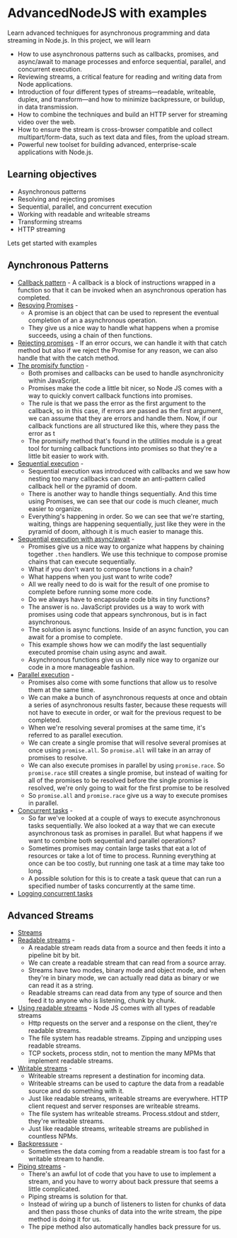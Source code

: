 # AdvancedNodeJS with examples

Learn advanced techniques for asynchronous programming and data streaming in Node.js.
In this project, we will learn

- How to use asynchronous patterns such as callbacks, promises, and async/await to manage processes and enforce sequential, parallel, and concurrent execution.
- Reviewing streams, a critical feature for reading and writing data from Node applications.
- Introduction of four different types of streams—readable, writeable, duplex, and transform—and how to minimize backpressure, or buildup, in data transmission.
- How to combine the techniques and build an HTTP server for streaming video over the web.
- How to ensure the stream is cross-browser compatible and collect multipart/form-data, such as text data and files, from the upload stream.
- Powerful new toolset for building advanced, enterprise-scale applications with Node.js.

## Learning objectives

- Asynchronous patterns
- Resolving and rejecting promises
- Sequential, parallel, and concurrent execution
- Working with readable and writeable streams
- Transforming streams
- HTTP streaming

Lets get started with examples

## Aynchronous Patterns

- [Callback pattern](AsynchromousPatterns/callback-patterns/index.js) - A callback is a block of instructions wrapped in a function so that it can be invoked when an asynchronous operation has completed.
- [Resoving Promises](AsynchromousPatterns/resolving-promises/index.js) -
  - A promise is an object that can be used to represent the eventual completion of an a asynchronous operation.
  - They give us a nice way to handle what happens when a promise succeeds, using a chain of then functions.
- [Rejecting promises](AsynchromousPatterns/rejecting-promises/index.js) - If an error occurs, we can handle it with that catch method but also if we reject the Promise for any reason, we can also handle that with the catch method.
- [The promisify function](AsynchromousPatterns/promisify-function/index.js) -
  - Both promises and callbacks can be used to handle asynchronicity within JavaScript.
  - Promises make the code a little bit nicer, so Node JS comes with a way to quickly convert callback functions into promises.
  - The rule is that we pass the error as the first argument to the callback, so in this case, if errors are passed as the first argument, we can assume that they are errors and handle them. Now, if our callback functions are all structured like this, where they pass the error as t
  - The promisify method that's found in the utilities module is a great tool for turning callback functions into promises so that they're a little bit easier to work with.
- [Sequential execution](AsynchromousPatterns/sequential-execution/index.js) -
  - Sequential execution was introduced with callbacks and we saw how nesting too many callbacks can create an anti-pattern called callback hell or the pyramid of doom.
  - There is another way to handle things sequentially. And this time using Promises, we can see that our code is much cleaner, much easier to organize.
  - Everything's happening in order. So we can see that we're starting, waiting, things are happening sequentially, just like they were in the pyramid of doom, although it is much easier to manage this.
- [Sequential execution with async/await](AsynchromousPatterns/sequential-execution-with-async-await) -
  - Promises give us a nice way to organize what happens by chaining together `.then` handlers. We use this technique to compose promise chains that can execute sequentially.
  - What if you don't want to compose functions in a chain?
  - What happens when you just want to write code?
  - All we really need to do is wait for the result of one promise to complete before running some more code.
  - Do we always have to encapsulate code bits in tiny functions?
  - The answer is `no`. JavaScript provides us a way to work with promises using code that appears synchronous, but is in fact asynchronous.
  - The solution is async functions. Inside of an async function, you can await for a promise to complete.
  - This example shows how we can modify the last sequentially executed promise chain using async and await.
  - Asynchronous functions give us a really nice way to organize our code in a more manageable fashion.
- [Parallel execution](AsynchromousPatterns/parallel-execution/index.js) -
  - Promises also come with some functions that allow us to resolve them at the same time.
  - We can make a bunch of asynchronous requests at once and obtain a series of asynchronous results faster, because these requests will not have to execute in order, or wait for the previous request to be completed.
  - When we're resolving several promises at the same time, it's referred to as parallel execution.
  - We can create a single promise that will resolve several promises at once using `promise.all`. So `promise.all` will take in an array of promises to resolve.
  - We can also execute promises in parallel by using `promise.race`. So `promise.race` still creates a single promise, but instead of waiting for all of the promises to be resolved before the single promise is resolved, we're only going to wait for the first promise to be resolved
  - So `promise.all` and `promise.race` give us a way to execute promises in parallel.
- [Concurrent tasks](AsynchromousPatterns/concurrent-tasks/index.js) -
  - So far we've looked at a couple of ways to execute asynchronous tasks sequentially. We also looked at a way that we can execute asynchronous task as promises in parallel. But what happens if we want to combine both sequential and parallel operations?
  - Sometimes promises may contain large tasks that eat a lot of resources or take a lot of time to process. Running everything at once can be too costly, but running one task at a time may take too long.
  - A possible solution for this is to create a task queue that can run a specified number of tasks concurrently at the same time.
- [Logging concurrent tasks](AsynchromousPatterns/logging-concurrent-tasks/index.js)

## Advanced Streams

- [Streams](AdvancedStreams/stream)
- [Readable streams](AdvancedStreams/readable-streams/index.js) -
  - A readable stream reads data from a source and then feeds it into a pipeline bit by bit.
  - We can create a readable stream that can read from a source array.
  - Streams have two modes, binary mode and object mode, and when they're in binary mode, we can actually read data as binary or we can read it as a string.
  - Readable streams can read data from any type of source and then feed it to anyone who is listening, chunk by chunk.
- [Using readable streams](AdvancedStreams/using-readable-streams/index.js) - Node JS comes with all types of readable streams
  - Http requests on the server and a response on the client, they're readable streams.
  - The file system has readable streams. Zipping and unzipping uses readable streams.
  - TCP sockets, process stdin, not to mention the many MPMs that implement readable streams.
- [Writable streams](AdvancedStreams/writable-streams/index.js) -
  - Writeable streams represent a destination for incoming data.
  - Writeable streams can be used to capture the data from a readable source and do something with it.
  - Just like readable streams, writeable streams are everywhere. HTTP client request and server responses are writeable streams.
  - The file system has writeable streams. Process.stdout and stderr, they're writeable streams.
  - Just like readable streams, writeable streams are published in countless NPMs.
- [Backpressure](AdvancedStreams/backpressure/index.js) -
  - Sometimes the data coming from a readable stream is too fast for a writable stream to handle.
- [Piping streams](AdvancedStreams/piping-streams) -
  - There's an awful lot of code that you have to use to implement a stream, and you have to worry about back pressure that seems a little complicated.
  - Piping streams is solution for that.
  - Instead of wiring up a bunch of listeners to listen for chunks of data and then pass those chunks of data into the write stream, the pipe method is doing it for us.
  - The pipe method also automatically handles back pressure for us.
